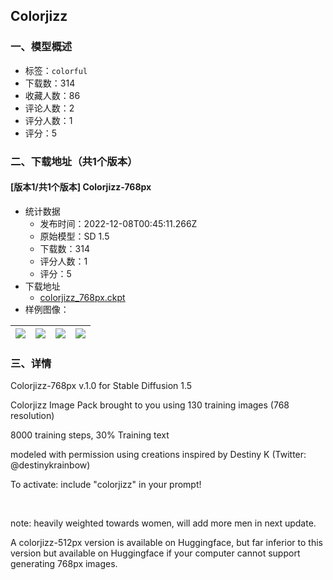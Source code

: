 ## Colorjizz
### 一、模型概述

- 标签：`colorful`
- 下载数：314
- 收藏人数：86
- 评论人数：2
- 评分人数：1
- 评分：5

### 二、下载地址（共1个版本）

#### [版本1/共1个版本] Colorjizz-768px

- 统计数据
  - 发布时间：2022-12-08T00:45:11.266Z
  - 原始模型：SD 1.5
  - 下载数：314
  - 评分人数：1
  - 评分：5
- 下载地址
  - [colorjizz_768px.ckpt](https://civitai.com/api/download/models/1297)
- 样例图像：

| <img src="https://image.civitai.com/xG1nkqKTMzGDvpLrqFT7WA/a583ddd2-ff42-4353-2d7a-4d1f00031500/width=450/10688.jpeg" /> | <img src="https://image.civitai.com/xG1nkqKTMzGDvpLrqFT7WA/a91d81e2-56f0-4810-0304-fb1fedbc1000/width=450/10720.jpeg" /> | <img src="https://image.civitai.com/xG1nkqKTMzGDvpLrqFT7WA/c376f17c-6607-4a80-b232-40f311a32900/width=450/10694.jpeg" /> | <img src="https://image.civitai.com/xG1nkqKTMzGDvpLrqFT7WA/916197f4-9f74-4af5-2988-a8e77e588b00/width=450/10696.jpeg" /> |
| ---- | ---- | ---- | ---- |


### 三、详情
<p>Colorjizz-768px v.1.0 for Stable Diffusion 1.5</p><p>Colorjizz Image Pack brought to you using 130 training images (768 resolution)</p><p>8000 training steps, 30% Training text</p><p>modeled with permission using creations inspired by Destiny K (Twitter: @destinykrainbow)</p><p>To activate: include "colorjizz" in your prompt!</p><p><br /></p><p>note: heavily weighted towards women, will add more men in next update.</p><p>A colorjizz-512px version is available on Huggingface, but far inferior to this version but available on Huggingface if your computer cannot support generating 768px images.</p>